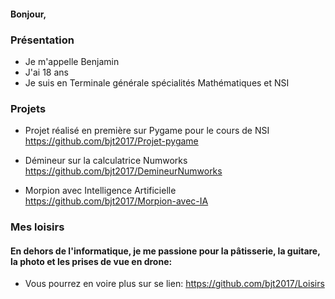 #### Bonjour,

### Présentation

- Je m'appelle Benjamin
- J'ai 18 ans
- Je suis en Terminale générale spécialités Mathématiques et NSI 

### Projets

- Projet réalisé en première sur Pygame pour le cours de NSI 
  https://github.com/bjt2017/Projet-pygame

- Démineur sur la calculatrice Numworks
  https://github.com/bjt2017/DemineurNumworks

- Morpion avec Intelligence Artificielle
  https://github.com/bjt2017/Morpion-avec-IA

### Mes loisirs

#### En dehors de l'informatique, je me passione pour la pâtisserie, la guitare, la photo et les prises de vue en drone:

- Vous pourrez en voire plus sur se lien:
  https://github.com/bjt2017/Loisirs




